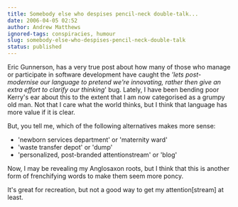 ```yaml
---
title: Somebody else who despises pencil-neck double-talk...
date: 2006-04-05 02:52
author: Andrew Matthews
ignored-tags: conspiracies, humour
slug: somebody-else-who-despises-pencil-neck-double-talk
status: published
---
```


Eric Gunnerson, has a very true post about how many of those who manage or participate in software development have caught the *'lets post-modernise our language to pretend we're innovating, rather then give an extra effort to clarify our thinking*' bug. Lately, I have been bending poor Kerry's ear about this to the extent that I am now categorised as a grumpy old man. Not that I care what the world thinks, but I think that language has more value if it is clear.

But, you tell me, which of the following alternatives makes more sense:

-   'newborn services department' or 'maternity ward'
-   'waste transfer depot' or 'dump'
-   'personalized, post-branded attentionstream' or 'blog'

Now, I may be revealing my Anglosaxon roots, but I think that this is another form of frenchifying words to make them seem more poncy.

It's great for recreation, but not a good way to get my attention\[stream\] at least.
